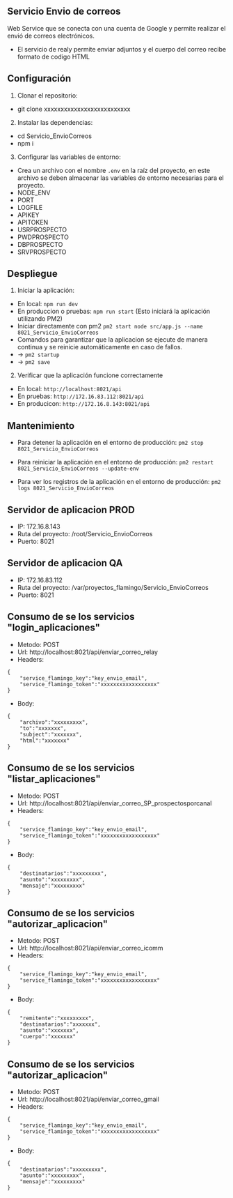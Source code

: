## Servicio Envio de correos
Web Service que se conecta con una cuenta de Google y permite realizar el envió de correos electrónicos.
- El servicio de realy permite enviar adjuntos y el cuerpo del correo recibe formato de codigo HTML

## Configuración

1. Clonar el repositorio:
- git clone xxxxxxxxxxxxxxxxxxxxxxxxxx

2. Instalar las dependencias:
- cd Servicio_EnvioCorreos
- npm i

3. Configurar las variables de entorno:

- Crea un archivo con el nombre `.env` en la raíz del proyecto, en este archivo se deben almacenar las variables de entorno necesarias para el proyecto.
- NODE_ENV
- PORT
- LOGFILE
- APIKEY
- APITOKEN
- USRPROSPECTO
- PWDPROSPECTO
- DBPROSPECTO
- SRVPROSPECTO

## Despliegue

1. Iniciar la aplicación:
- En local: `npm run dev`
- En produccion o pruebas: `npm run start` (Esto iniciará la aplicación utilizando PM2)
- Iniciar directamente con pm2 `pm2 start node src/app.js --name 8021_Servicio_EnvioCorreos`
- Comandos para garantizar que la aplicacion se ejecute de manera continua y se reinicie automáticamente en caso de fallos.
 - -> `pm2 startup`
 - -> `pm2 save`

2. Verificar que la aplicación funcione correctamente
- En local: `http://localhost:8021/api`
- En pruebas: `http://172.16.83.112:8021/api`
- En producicon: `http://172.16.8.143:8021/api`

## Mantenimiento

- Para detener la aplicación en el entorno de producción: `pm2 stop 8021_Servicio_EnvioCorreos`

- Para reiniciar la aplicación en el entorno de producción: `pm2 restart 8021_Servicio_EnvioCorreos --update-env`

- Para ver los registros de la aplicación en el entorno de producción: `pm2 logs 8021_Servicio_EnvioCorreos`

## Servidor de aplicacion PROD
- IP: 172.16.8.143
- Ruta del proyecto: /root/Servicio_EnvioCorreos
- Puerto: 8021

## Servidor de aplicacion QA
- IP: 172.16.83.112
- Ruta del proyecto: /var/proyectos_flamingo/Servicio_EnvioCorreos
- Puerto: 8021

## Consumo de se los servicios "login_aplicaciones"
* Metodo: POST
* Url: http://localhost:8021/api/enviar_correo_relay
* Headers: 
```
{
    "service_flamingo_key":"key_envio_email",
    "service_flamingo_token":"xxxxxxxxxxxxxxxxxx"
}
```
* Body:
```
{
    "archivo":"xxxxxxxxx",
    "to":"xxxxxxx",
    "subject":"xxxxxxx",
    "html":"xxxxxxx"
}
```

## Consumo de se los servicios "listar_aplicaciones"
* Metodo: POST
* Url: http://localhost:8021/api/enviar_correo_SP_prospectosporcanal
* Headers: 
```
{
    "service_flamingo_key":"key_envio_email",
    "service_flamingo_token":"xxxxxxxxxxxxxxxxxx"
}
```
* Body:
```
{
    "destinatarios":"xxxxxxxxx",
    "asunto":"xxxxxxxxx",
    "mensaje":"xxxxxxxxx"
}
```

## Consumo de se los servicios "autorizar_aplicacion"
* Metodo: POST
* Url: http://localhost:8021/api/enviar_correo_icomm
* Headers: 
```
{
    "service_flamingo_key":"key_envio_email",
    "service_flamingo_token":"xxxxxxxxxxxxxxxxxx"
}
```
* Body:
```
{
    "remitente":"xxxxxxxxx",
    "destinatarios":"xxxxxxx",
    "asunto":"xxxxxxx",
    "cuerpo":"xxxxxxx"
}
```

## Consumo de se los servicios "autorizar_aplicacion"
* Metodo: POST
* Url: http://localhost:8021/api/enviar_correo_gmail
* Headers: 
```
{
    "service_flamingo_key":"key_envio_email",
    "service_flamingo_token":"xxxxxxxxxxxxxxxxxx"
}
```
* Body:
```
{
    "destinatarios":"xxxxxxxxx",
    "asunto":"xxxxxxxxx",
    "mensaje":"xxxxxxxxx"
}
```